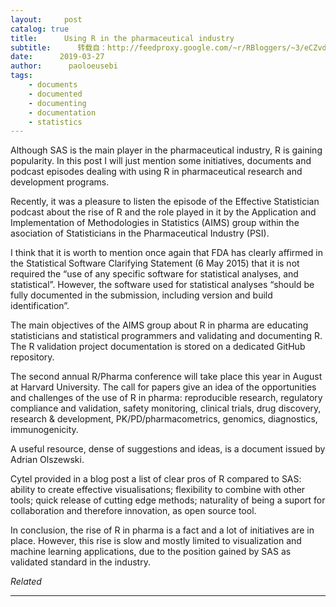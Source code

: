```yaml
---
layout:     post
catalog: true
title:      Using R in the pharmaceutical industry
subtitle:      转载自：http://feedproxy.google.com/~r/RBloggers/~3/eCZvdatXpS4/
date:      2019-03-27
author:      paoloeusebi
tags:
    - documents
    - documented
    - documenting
    - documentation
    - statistics
---
```






Although SAS is the main player in the pharmaceutical industry, R is gaining popularity. In this post I will just mention some initiatives, documents and podcast episodes dealing with using R in pharmaceutical research and development programs.

Recently, it was a pleasure to listen the episode of the Effective Statistician podcast about the rise of R and the role played in it by the Application and Implementation of Methodologies in Statistics (AIMS) group within the asociation of Statisticians in the Pharmaceutical Industry (PSI).

I think that it is worth to mention once again that FDA has clearly affirmed in the Statistical Software Clarifying Statement (6 May 2015) that it is not required the “use of any specific software for statistical analyses, and statistical”. However, the software used for statistical analyses “should be fully documented in the submission, including version and build identification”. 

The main objectives of the AIMS group about R in pharma are educating statisticians and statistical programmers and validating and documenting R. The R validation project documentation is stored on a dedicated GitHub repository.

 The second annual R/Pharma conference will take place this year in August at Harvard University. The call for papers give an idea of the opportunities and challenges of the use of R in pharma: reproducible research, regulatory compliance and validation, safety monitoring, clinical trials, drug discovery, research & development, PK/PD/pharmacometrics, genomics, diagnostics, immunogenicity. 

A useful resource, dense of suggestions and ideas, is a document issued by Adrian Olszewski.

Cytel provided in a blog post a list of clear pros of R compared to SAS: ability to create effective visualisations; flexibility to combine with other tools; quick release of cutting edge methods; naturality of being a suport for collaboration and therefore innovation, as open source tool.

In conclusion, the rise of R in pharma is a fact and a lot of initiatives are in place. However, this rise is slow and mostly limited to visualization and machine learning applications, due to the position gained by SAS as validated standard in the industry.


*Related*








---
